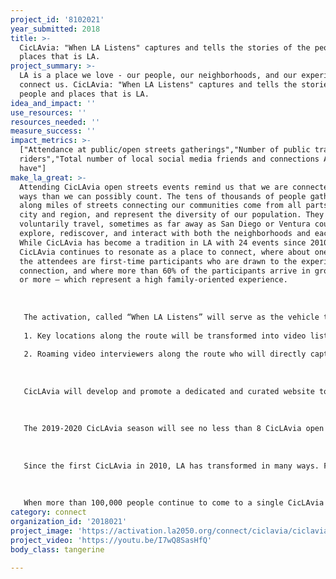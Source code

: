 ```yaml
---
project_id: '8102021'
year_submitted: 2018
title: >-
  CicLAvia: "When LA Listens" captures and tells the stories of the people and
  places that is LA.
project_summary: >-
  LA is a place we love - our people, our neighborhoods, and our experiences
  connect us. CicLAvia: "When LA Listens" captures and tells the stories of the
  people and places that is LA.
idea_and_impact: ''
use_resources: ''
resources_needed: ''
measure_success: ''
impact_metrics: >-
  ["Attendance at public/open streets gatherings","Number of public transit
  riders","Total number of local social media friends and connections Angelenos
  have"]
make_la_great: >-
  Attending CicLAvia open streets events remind us that we are connected in more
  ways than we can possibly count. The tens of thousands of people gathered
  along miles of streets connecting our communities come from all parts of the
  city and region, and represent the diversity of our population. They
  voluntarily travel, sometimes as far away as San Diego or Ventura counties, to
  explore, rediscover, and interact with both the neighborhoods and each other.
  While CicLAvia has become a tradition in LA with 24 events since 2010,
  CicLAvia continues to resonate as a place to connect, where about one-third of
  the attendees are first-time participants who are drawn to the experience of
  connection, and where more than 60% of the participants arrive in groups of 3
  or more — which represent a high family-oriented experience.
   
   
   
   The activation, called “When LA Listens” will serve as the vehicle to document and curate, for the first-time, the real-time stories, perspectives, and experiences of attendees at CicLAvia open streets events. The stories will be captured through:
   
   1. Key locations along the route will be transformed into video listening stations where people will have an opportunity to share experiences. 
   
   2. Roaming video interviewers along the route who will directly capture people’s experiences.
   
   
   
   CicLAvia will develop and promote a dedicated and curated website to serve as the online space to showcase the stories. A video library will be established to insure that all stories will have a permanent home.
   
   
   
   The 2019-2020 CicLAvia season will see no less than 8 CicLAvia open streets events throughout the city and region. We anticipate creating new routes and experiences in South LA, Central LA Downtown LA East LA, Northeast LA, San Fernando Valley, Westside, San Gabriel Valley, Glendale, and Culver City.
   
   
   
   Since the first CicLAvia in 2010, LA has transformed in many ways. Former LA Times writer Christopher Hawthorne stated that: “CicLAvia hasn't only allowed Angelenos to see the city and its architecture with fresh eyes. It has allowed us to see ourselves with fresh eyes.”
   
   
   
   When more than 100,000 people continue to come to a single CicLAvia event after 24 events, it tells us that Angelenos have a strong desire to belong to a larger community. CicLAvia helps create a space and place for the larger community to come together. There are no windshields to block out the ambient noise of the car’s engine. Instead, it is replaced by the ambient noise of conversations and story-telling along the route. CicLAvia’s activation - ”When LA Listens” will capture those stories, amplify them, and ensure that they will not be lost.
category: connect
organization_id: '2018021'
project_image: 'https://activation.la2050.org/connect/ciclavia/ciclavia.jpg'
project_video: 'https://youtu.be/I7wQ8SasHfQ'
body_class: tangerine

---
```

